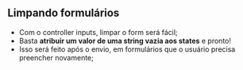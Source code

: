 ## Limpando formulários

- Com o controller inputs, limpar o form será fácil;
- Basta **atribuir um valor de uma string vazia aos states** e pronto!
- Isso será feito após o envio, em formulários que o usuário precisa preencher novamente;